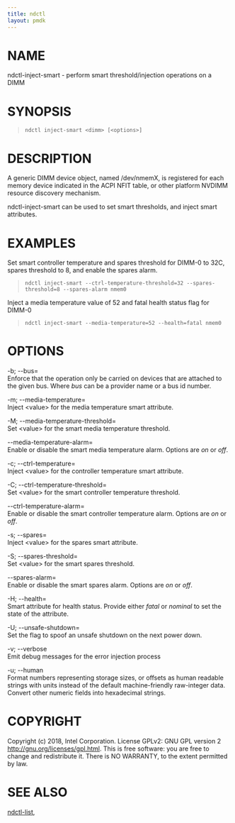 ```yaml
---
title: ndctl
layout: pmdk
---
```


NAME
====

ndctl-inject-smart - perform smart threshold/injection operations on a DIMM

SYNOPSIS
========

>     ndctl inject-smart <dimm> [<options>]

DESCRIPTION
===========

A generic DIMM device object, named /dev/nmemX, is registered for each memory device indicated in the ACPI NFIT table, or other platform NVDIMM resource discovery mechanism.

ndctl-inject-smart can be used to set smart thresholds, and inject smart attributes.

EXAMPLES
========

Set smart controller temperature and spares threshold for DIMM-0 to 32C, spares threshold to 8, and enable the spares alarm.

>     ndctl inject-smart --ctrl-temperature-threshold=32 --spares-threshold=8 --spares-alarm nmem0

Inject a media temperature value of 52 and fatal health status flag for DIMM-0

>     ndctl inject-smart --media-temperature=52 --health=fatal nmem0

OPTIONS
=======

-b; --bus=  
Enforce that the operation only be carried on devices that are attached to the given bus. Where *bus* can be a provider name or a bus id number.

-m; --media-temperature=  
Inject &lt;value&gt; for the media temperature smart attribute.

-M; --media-temperature-threshold=  
Set &lt;value&gt; for the smart media temperature threshold.

--media-temperature-alarm=  
Enable or disable the smart media temperature alarm. Options are *on* or *off*.

-c; --ctrl-temperature=  
Inject &lt;value&gt; for the controller temperature smart attribute.

-C; --ctrl-temperature-threshold=  
Set &lt;value&gt; for the smart controller temperature threshold.

--ctrl-temperature-alarm=  
Enable or disable the smart controller temperature alarm. Options are *on* or *off*.

-s; --spares=  
Inject &lt;value&gt; for the spares smart attribute.

-S; --spares-threshold=  
Set &lt;value&gt; for the smart spares threshold.

--spares-alarm=  
Enable or disable the smart spares alarm. Options are *on* or *off*.

-H; --health=  
Smart attribute for health status. Provide either *fatal* or *nominal* to set the state of the attribute.

-U; --unsafe-shutdown=  
Set the flag to spoof an unsafe shutdown on the next power down.

-v; --verbose  
Emit debug messages for the error injection process

-u; --human  
Format numbers representing storage sizes, or offsets as human readable strings with units instead of the default machine-friendly raw-integer data. Convert other numeric fields into hexadecimal strings.

COPYRIGHT
=========

Copyright (c) 2018, Intel Corporation. License GPLv2: GNU GPL version 2 <http://gnu.org/licenses/gpl.html>. This is free software: you are free to change and redistribute it. There is NO WARRANTY, to the extent permitted by law.

SEE ALSO
========

[ndctl-list](ndctl-list.md),

